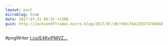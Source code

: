 ```yaml
---
layout: post
microblog: true
date: 2017-07-31 09:55 +1300
guid: http://JacksonOfTrades.micro.blog/2017/07/30/t891764229375746048.html
---
```

#pngWriter [t.co/E4KyjPMVZ...](https://t.co/E4KyjPMVZf)
